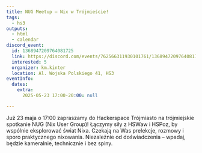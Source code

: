 ```yaml
---
title: NUG Meetup – Nix w Trójmieście!
tags:
  - hs3
outputs:
  - html
  - calendar
discord_event:
  id: 1368947209764081725
  link: https://discord.com/events/762566311930101761/1368947209764081725
  interested: 5
  organizer: km.kinter
  location: Al. Wojska Polskiego 41, HS3
eventInfo:
  dates:
    extra:
      2025-05-23 17:00-20:00: null

---
```


Już 23 maja o 17:00 zapraszamy do Hackerspace Trójmiasto na trójmiejskie spotkanie NUG (Nix User Group)! Łączymy siły z HSWaw i HSPoz, by wspólnie eksplorować świat Nixa. Czekają na Was prelekcje, rozmowy i sporo praktycznego nixowania. Niezależnie od doświadczenia – wpadaj, będzie kameralnie, technicznie i bez spiny.
